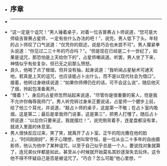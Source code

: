 - ## 序章
-
  -------------------------------------------------------------------------------------------------
- “这一定是个诅咒！”男人锤着桌子，对着一位吉普赛占卜师说道，“您可是大师级吉普赛占星师，一定有些什么办法的吧！”，说完，男人低下了头。年轻的占卜师叹了口气说道：“仅凭你的叙述，说是巧合也未尝不可”。男人攥紧拳头说道：“你见过二三十年的巧合吗？”。“但是现在已经是二十一世纪了，如果是诅咒，那恐怕是上天给你下的”，占星师嘲讽道。听罢，男人坐了下来，神情似乎有些复杂，但已无之前那么愤怒。
- 良久，他喝了点了根烟，但并没有抽，起身说道：“我听闻占星秘术可通天地，若真是上天的诅咒，也应该能占卜出什么，而不是以现代社会为借口”。接着，他转过身继续说道：“如果你师傅仍在的话，可不会这么说”，随后他灭了烟，拎起包准备离开。
- “慢着！”，身后的占星师忽然站起来说道，“尽管你是很重要的客人，但是我不允许你侮辱我师门”。男人听完转过身来正要说话，占星师一个健步上前，给了他三个耳光，并说道，“敲占卜师的桌子，这是第一不敬；在占卜室内吸烟，这是第二；最后是拿我师门说事，这是第三”，把男人打懵了。随后占卜师说道：“以后你只要来这，我就摆烂！”，说完倒背着手，连星盘都没有拿，就进入里面的休息室。
- 男人很快反应过来，笑了笑，就离开了占卜室。正午的阳光撒在他的脸上，“时间刚刚好”，男子心理想，他叫常守恒，是一位从业二十多年的自由摄影师，他认为他中了某种诅咒，以至于自己似乎总是一个人，要说找对象就算了，连兄弟伙伴都是如此，甚至从小时候就开始莫名其妙逐渐失去玩伴。这令他不得不怀疑自己是否是被诅咒了。“巧合？怎么可能”他心里想，“”